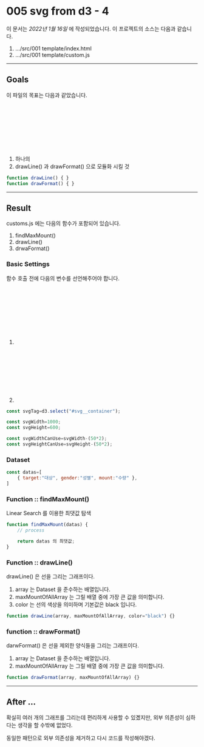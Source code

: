 # 005 svg from d3 - 4

>
이 문서는 _2022년 1월 16일_ 에 작성되었습니다.
이 프로젝트의 소스는 다음과 같습니다.
>
1. .../src/001 template/index.html
2. .../src/001 template/custom.js

<hr>

## Goals

이 파일의 목표는 다음과 같았습니다.

1. 하나의 <svg> 안에 3개의 선 그래프를 그리는 것
2. drawLine() 과 drawFormat() 으로 모듈화 시킬 것

```javascript
function drawLine() { }
function drawFormat() { }
```

<hr>

## Result

customs.js 에는 다음의 함수가 포함되어 있습니다.

1. findMaxMount()
2. drawLine()
3. drwaFormat()

### Basic Settings

함수 호출 전에 다음의 변수를 선언해주어야 합니다.

1. <svg> 인스턴스 변수화
2. <svg> 인스턴스 크기 및 내부 사용 공간(선을 그릴 공간)

```javascript
const svgTag=d3.select("#svg__container");

const svgWidth=1000;
const svgHeight=600;

const svgWidthCanUse=svgWidth-(50*2);
const svgHeightCanUse=svgHeight-(50*2);
```

### Dataset

```javascript
const datas=[
    { target:"대상", gender:"성별", mount:"수량" },
]
```

### Function :: findMaxMount()

Linear Search 를 이용한 최댓값 탐색

```javascript
function findMaxMount(datas) {
    // process

    return datas 의 최댓값;
}
```

### Function :: drawLine()

drawLine() 은 선을 그리는 그래프이다.

1. array 는 Dataset 을 준수하는 배열입니다.
2. maxMountOfAllArray 는 그릴 배열 중에 가장 큰 값을 의미합니다.
3. color 는 선의 색상을 의미하며 기본값은 black 입니다.

```javascript
function drawLine(array, maxMountOfAllArray, color="black") {}
```

### function :: drawFormat()

darwFormat() 은 선을 제외한 양식들을 그리는 그래프이다.

1. array 는 Dataset 을 준수하는 배열입니다.
2. maxMountOfAllArray 는 그릴 배열 중에 가장 큰 값을 의미합니다.

```javascript
function drawFormat(array, maxMountOfAllArray) {}
```

<hr>

## After ...

확실히 여러 개의 그래프를 그리는데 편리하게 사용할 수 있곘지만,
외부 의존성이 심하다는 생각을 할 수밖예 없었다.

동일한 패턴으로 외부 의존성을 제거하고 다시 코드를 작성해야겠다.
